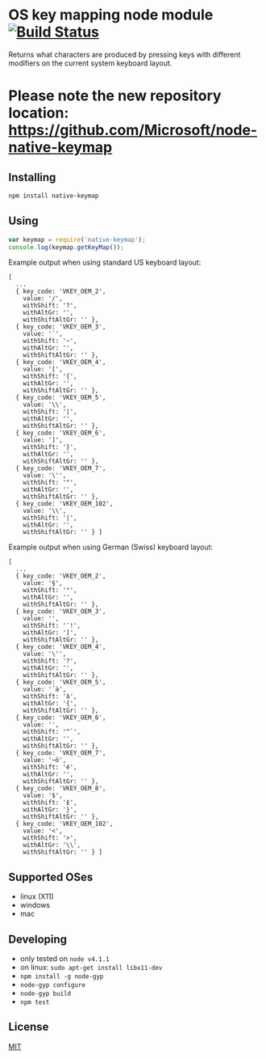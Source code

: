 # OS key mapping node module [![Build Status](https://travis-ci.org/alexandrudima/vscode-keyboard.svg?branch=master)](https://travis-ci.org/alexandrudima/vscode-keyboard)
Returns what characters are produced by pressing keys with different modifiers on the current system keyboard layout.

# Please note the new repository location: https://github.com/Microsoft/node-native-keymap

## Installing

```sh
npm install native-keymap
```

## Using

```javascript
var keymap = require('native-keymap');
console.log(keymap.getKeyMap());
```

Example output when using standard US keyboard layout:
```
[
  ...
  { key_code: 'VKEY_OEM_2',
    value: '/',
    withShift: '?',
    withAltGr: '',
    withShiftAltGr: '' },
  { key_code: 'VKEY_OEM_3',
    value: '`',
    withShift: '~',
    withAltGr: '',
    withShiftAltGr: '' },
  { key_code: 'VKEY_OEM_4',
    value: '[',
    withShift: '{',
    withAltGr: '',
    withShiftAltGr: '' },
  { key_code: 'VKEY_OEM_5',
    value: '\\',
    withShift: '|',
    withAltGr: '',
    withShiftAltGr: '' },
  { key_code: 'VKEY_OEM_6',
    value: ']',
    withShift: '}',
    withAltGr: '',
    withShiftAltGr: '' },
  { key_code: 'VKEY_OEM_7',
    value: '\'',
    withShift: '"',
    withAltGr: '',
    withShiftAltGr: '' },
  { key_code: 'VKEY_OEM_102',
    value: '\\',
    withShift: '|',
    withAltGr: '',
    withShiftAltGr: '' } ]
```

Example output when using German (Swiss) keyboard layout:
```
[
  ...
  { key_code: 'VKEY_OEM_2',
    value: '§',
    withShift: '°',
    withAltGr: '',
    withShiftAltGr: '' },
  { key_code: 'VKEY_OEM_3',
    value: '',
    withShift: '¨!',
    withAltGr: ']',
    withShiftAltGr: '' },
  { key_code: 'VKEY_OEM_4',
    value: '\'',
    withShift: '?',
    withAltGr: '',
    withShiftAltGr: '' },
  { key_code: 'VKEY_OEM_5',
    value: '´ä',
    withShift: 'à',
    withAltGr: '{',
    withShiftAltGr: '' },
  { key_code: 'VKEY_OEM_6',
    value: '',
    withShift: '^`',
    withAltGr: '',
    withShiftAltGr: '' },
  { key_code: 'VKEY_OEM_7',
    value: '~ö',
    withShift: 'é',
    withAltGr: '',
    withShiftAltGr: '' },
  { key_code: 'VKEY_OEM_8',
    value: '$',
    withShift: '£',
    withAltGr: '}',
    withShiftAltGr: '' },
  { key_code: 'VKEY_OEM_102',
    value: '<',
    withShift: '>',
    withAltGr: '\\',
    withShiftAltGr: '' } ]
```

## Supported OSes
 * linux (X11)
 * windows
 * mac

## Developing
 * only tested on `node v4.1.1`
 * on linux: `sudo apt-get install libx11-dev`
 * `npm install -g node-gyp`
 * `node-gyp configure`
 * `node-gyp build`
 * `npm test`

## License
[MIT](https://github.com/alexandrudima/vscode-keyboard/blob/master/License.txt)

